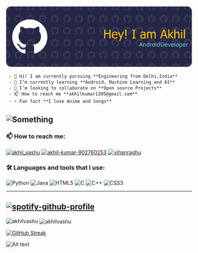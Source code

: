 ![something](https://raw.githubusercontent.com/Akhilvashu/Akhilvashu/test/github-header-image.png)



     - 👋 Hi! I am currently pursuing **Engineering from Delhi,India**
     - 🌱 I’m currently learning **Android, Machine Learning and AI**
     - 👯 I’m looking to collaborate on **Open source Projects**
     - 📫 How to reach me **akhilkumar1305@gmail.com**
     - ⚡ Fun fact **I love Anime and Songs**
![Something](https://komarev.com/ghpvc/?username=akhillvashu&style=for-the-badge)
-----

<h3 align="left">📫   How to reach me:</h3>
<p align="left">
<a href="https://twitter.com/akhil_vashu" target="blank"><img align="center" src="https://img.shields.io/badge/Twitter-%231DA1F2.svg?style=for-the-badge&logo=Twitter&logoColor=white" alt="akhil_vashu" /></a>
<a href="https://linkedin.com/in/akhil-kumar-902760253" target="blank"><img align="center" src="https://raw.githubusercontent.com/rahuldkjain/github-profile-readme-generator/master/src/images/icons/Social/linked-in-alt.svg" alt="akhil-kumar-902760253" height="30" width="40" /></a>
<a href="https://t.me/Vihanraghu" target="blank"><img align="center" src="https://img.shields.io/badge/Telegram-2CA5E0?style=for-the-badge&logo=telegram&logoColor=white" alt="vihanraghu" /></a>
</p>

<h3 align="left">🛠️   Languages and tools that I use:</h3>

![Python](https://img.shields.io/badge/python-3670A0?style=for-the-badge&logo=python&logoColor=ffdd54) ![Java](https://img.shields.io/badge/Java-ED8B00?style=for-the-badge&logo=openjdk&logoColor=white) ![HTML5](https://img.shields.io/badge/html5-%23E34F26.svg?style=for-the-badge&logo=html5&logoColor=white) ![C](https://img.shields.io/badge/C-00599C?style=for-the-badge&logo=c&logoColor=white) ![C++](https://img.shields.io/badge/c++-%2300599C.svg?style=for-the-badge&logo=c%2B%2B&logoColor=white) ![CSS3](https://img.shields.io/badge/css3-%231572B6.svg?style=for-the-badge&logo=css3&logoColor=white)

-----
[![spotify-github-profile](https://spotify-github-profile.vercel.app/api/view?uid=31j6grlk4bu2g6vlij6kuwdm2vje&cover_image=true&theme=novatorem&show_offline=false&background_color=121212&bar_color=53b14f&bar_color_cover=true)](https://spotify-github-profile.vercel.app/api/view?uid=31j6grlk4bu2g6vlij6kuwdm2vje&redirect=true)
-----
<p><img align="left" src="https://github-readme-stats.vercel.app/api/top-langs?username=akhilvashu&show_icons=true&theme=dark&locale=en&layout=compact" alt="akhilvashu" /></p>

<p>&nbsp;<img align="center" src="https://github-readme-stats.vercel.app/api?username=akhilvashu&show_icons=true&theme=dark&locale=en" alt="akhilvashu" /></p>

[![GitHub Streak](https://github-readme-streak-stats.herokuapp.com?user=Akhilvashu&theme=dark)](https://git.io/streak-stats)

![Alt text](https://spotify-recently-played-readme.vercel.app/api?user=31j6grlk4bu2g6vlij6kuwdm2vje&width={300}&count={4})

